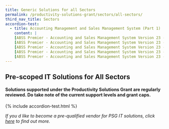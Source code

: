 ```yaml
---
title: Generic Solutions for all Sectors
permalink: /productivity-solutions-grant/sectors/all-sectors/
third_nav_title: Sectors
accordion-test:
  - title: Accounting Management and Sales Management System (Part 1)
    content: |
    [ABSS Premier - Accounting and Sales Management System Version 23 - Package A with onsite training (1 user)](/productivity-solutions-grant/solutionrepo/solution1){:target="_blank"}
    [ABSS Premier - Accounting and Sales Management System Version 23 - Package B with onsite training (3 users)](/productivity-solutions-grant/solutionrepo/solution1){:target="_blank"}
    [ABSS Premier - Accounting and Sales Management System Version 23 - Package C (1 user)](/productivity-solutions-grant/solutionrepo/solution1){:target="_blank"}
    [ABSS Premier - Accounting and Sales Management System Version 23 - Package D (3 users)](/productivity-solutions-grant/solutionrepo/solution1){:target="_blank"}
    [ABSS Premier - Accounting and Sales Management System Version 23 - Package E with onsite training and remote access (1 user)](/productivity-solutions-grant/solutionrepo/solution1){:target="_blank"}
---
```


## Pre-scoped IT Solutions for All Sectors

#### Solutions supported under the Productivity Solutions Grant are regularly reviewed. Do take note of the current support levels and grant caps.

{% include accordion-test.html %}

*If you d like to become a pre-qualified vendor for PSG IT solutions, click <a target='_blank' href='https://www.imda.gov.sg/icmvendors' >here</a> to find out more.*

